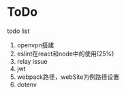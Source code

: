 # ToDo
todo list
1. openvpn搭建
2. eslint在react和node中的使用(25%)
3. relay issue
4. jwt
5. webpack路径，webSite为例路径设置
6. dotenv

